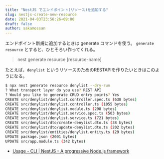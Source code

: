 ```yaml
---
title: "NestJS でエンドポイント(リソース)を追加する"
slug: nestjs-create-new-resource
date: 2021-04-03T23:56:26+09:00
draft: false
author: sakamossan
---
```


エンドポイント新規に追加するときは generate コマンドを使う。
`generate resource` とすると、ひとそろい作ってくれる。

> nest generate resource [resource-name]

たとえば、`denylist` というリソースのためのRESTAPIを作りたいときはこのようになる。

```bash
$ npx nest generate resource denylist --dry-run
? What transport layer do you use? REST API
? Would you like to generate CRUD entry points? Yes
CREATE src/denylist/denylist.controller.spec.ts (638 bytes)
CREATE src/denylist/denylist.controller.ts (1055 bytes)
CREATE src/denylist/denylist.module.ts (298 bytes)
CREATE src/denylist/denylist.service.spec.ts (503 bytes)
CREATE src/denylist/denylist.service.ts (721 bytes)
CREATE src/denylist/dto/create-denylist.dto.ts (38 bytes)
CREATE src/denylist/dto/update-denylist.dto.ts (202 bytes)
CREATE src/denylist/entities/denylist.entity.ts (29 bytes)
UPDATE package.json (2001 bytes)
UPDATE src/app.module.ts (342 bytes)
```

- [Usage - CLI | NestJS - A progressive Node.js framework](https://docs.nestjs.com/cli/usages#nest-generate)
